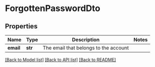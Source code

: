 # ForgottenPasswordDto

## Properties
Name | Type | Description | Notes
------------ | ------------- | ------------- | -------------
**email** | **str** | The email that belongs to the account | 

[[Back to Model list]](../README.md#documentation-for-models) [[Back to API list]](../README.md#documentation-for-api-endpoints) [[Back to README]](../README.md)

